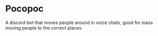 # Pocopoc
 
A discord bot that moves people around in voice chats, good for mass moving people to the correct places.